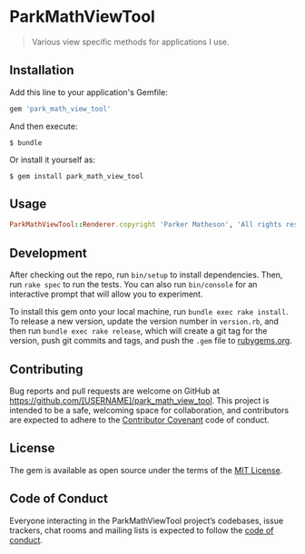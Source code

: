 # ParkMathViewTool

> Various view specific methods for applications I use.

## Installation

Add this line to your application's Gemfile:

```ruby
gem 'park_math_view_tool'
```

And then execute:

    $ bundle

Or install it yourself as:

    $ gem install park_math_view_tool

## Usage

```ruby
ParkMathViewTool::Renderer.copyright 'Parker Matheson', 'All rights reserved'
```

## Development

After checking out the repo, run `bin/setup` to install dependencies. Then, run `rake spec` to run the tests. You can also run `bin/console` for an interactive prompt that will allow you to experiment.

To install this gem onto your local machine, run `bundle exec rake install`. To release a new version, update the version number in `version.rb`, and then run `bundle exec rake release`, which will create a git tag for the version, push git commits and tags, and push the `.gem` file to [rubygems.org](https://rubygems.org).

## Contributing

Bug reports and pull requests are welcome on GitHub at https://github.com/[USERNAME]/park_math_view_tool. This project is intended to be a safe, welcoming space for collaboration, and contributors are expected to adhere to the [Contributor Covenant](http://contributor-covenant.org) code of conduct.

## License

The gem is available as open source under the terms of the [MIT License](https://opensource.org/licenses/MIT).

## Code of Conduct

Everyone interacting in the ParkMathViewTool project’s codebases, issue trackers, chat rooms and mailing lists is expected to follow the [code of conduct](https://github.com/[USERNAME]/park_math_view_tool/blob/master/CODE_OF_CONDUCT.md).
